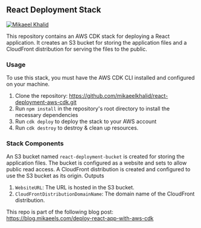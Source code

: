 ## React Deployment Stack

[![Mikaeel Khalid](https://badgen.now.sh/badge/by/mikaeelkhalid/purple)](#)

This repository contains an AWS CDK stack for deploying a React application. It creates an S3 bucket for storing the application files and a CloudFront distribution for serving the files to the public.

### Usage

To use this stack, you must have the AWS CDK CLI installed and configured on your machine.

1. Clone the repository: https://github.com/mikaeelkhalid/react-deployment-aws-cdk.git
2. Run `npm install` in the repository's root directory to install the necessary dependencies
3. Run `cdk deploy` to deploy the stack to your AWS account
4. Run `cdk destroy` to destroy & clean up resources.


### Stack Components

An S3 bucket named `react-deployment-bucket` is created for storing the application files. The bucket is configured as a website and sets to allow public read access.
A CloudFront distribution is created and configured to use the S3 bucket as its origin.
Outputs

1. `WebsiteURL`: The URL is hosted in the S3 bucket.
2. `CloudFrontDistributionDomainName`: The domain name of the CloudFront distribution.

This repo is part of the following blog post: https://blog.mikaeels.com/deploy-react-app-with-aws-cdk

